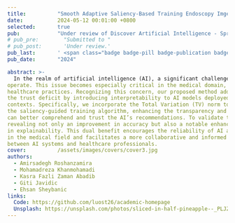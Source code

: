 ```yaml
---
title:          "Smooth Adaptive Saliency-Based Training Endoscopy Imges Classification"
date:           2024-05-12 00:01:00 +0800
selected:       true
pub:            "Under review of Discover Artificial Intelligence - Springer"
# pub_pre:        "Submitted to "
# pub_post:       'Under review.'
pub_last:       ' <span class="badge badge-pill badge-publication badge-success">Spotlight</span>'
pub_date:       "2024"

abstract: >-
  In the realm of artificial intelligence (AI), a significant challenge is the prevailing lack of trust, particularly stemming from the opacity of how these models
operate. This issue becomes especially critical in the medical domain, where gaining the trust of clinicians is paramount for the successful integration of AI into
healthcare practices. Recognizing this concern, our proposed method addresses
the trust deficit by introducing interpretability to AI models deployed in medical
contexts. Specifically, we incorporate the Total Variation (TV) norm to improve
the saliency-guided training algorithm, enhancing the transparency and effectiveness of the decision-making process. By employing the TV norm, clinicians
can better comprehend and trust the AI’s recommendations. To validate the efficacy of our approach, we conducted tests on two distinct datasets in endoscopy,
revealing not only an improvement in accuracy but also a notable enhancement
in explainability. This dual benefit encourages the reliability of AI applications
in the medical field and facilitates a more collaborative and informed partnership
between AI systems and healthcare professionals.
cover:          /assets/images/covers/cover3.jpg
authors:
  - Amirsadegh Roshanzamira
  - Mohamadreza Khanmohamadi
  - Kasra Fazli Zaman Abadib
  - Giti Javidic
  - Ehsan Sheybanic
links:
  Code: https://github.com/luost26/academic-homepage
  Unsplash: https://unsplash.com/photos/sliced-in-half-pineapple--_PLJZmHZzk
---
```

